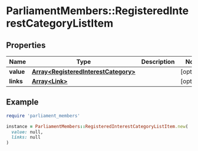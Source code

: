 # ParliamentMembers::RegisteredInterestCategoryListItem

## Properties

| Name | Type | Description | Notes |
| ---- | ---- | ----------- | ----- |
| **value** | [**Array&lt;RegisteredInterestCategory&gt;**](RegisteredInterestCategory.md) |  | [optional] |
| **links** | [**Array&lt;Link&gt;**](Link.md) |  | [optional] |

## Example

```ruby
require 'parliament_members'

instance = ParliamentMembers::RegisteredInterestCategoryListItem.new(
  value: null,
  links: null
)
```

